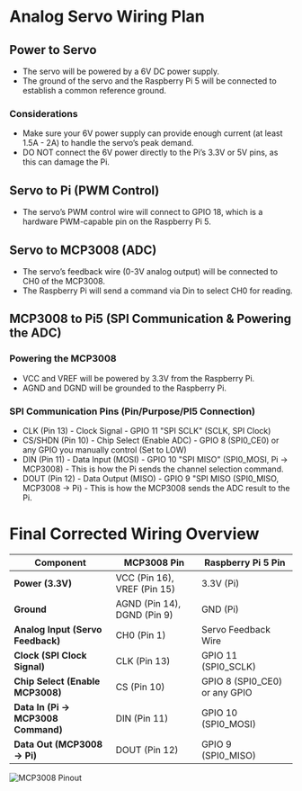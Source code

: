 # Analog Servo Wiring Plan
## Power to Servo
* The servo will be powered by a 6V DC power supply.<br>
* The ground of the servo and the Raspberry Pi 5 will be connected to establish a common reference ground.
### Considerations 
* Make sure your 6V power supply can provide enough current (at least 1.5A - 2A) to handle the servo’s peak demand.
* DO NOT connect the 6V power directly to the Pi’s 3.3V or 5V pins, as this can damage the Pi.

## Servo to Pi (PWM Control)
* The servo’s PWM control wire will connect to GPIO 18, which is a hardware PWM-capable pin on the Raspberry Pi 5.

## Servo to MCP3008 (ADC)
* The servo’s feedback wire (0-3V analog output) will be connected to CH0 of the MCP3008.
* The Raspberry Pi will send a command via Din to select CH0 for reading.

## MCP3008 to Pi5 (SPI Communication & Powering the ADC)
### Powering the MCP3008
* VCC and VREF will be powered by 3.3V from the Raspberry Pi.
* AGND and DGND will be grounded to the Raspberry Pi.
### SPI Communication Pins (Pin/Purpose/PI5 Connection)
* CLK (Pin 13) - Clock Signal	- GPIO 11 "SPI SCLK" (SCLK, SPI Clock)
* CS/SHDN (Pin 10) - Chip Select (Enable ADC)	- GPIO 8 (SPI0_CE0) or any GPIO you manually control (Set to LOW)
* DIN (Pin 11) - Data Input (MOSI) - GPIO 10 "SPI MISO" (SPI0_MOSI, Pi → MCP3008) - This is how the Pi sends the channel selection command.
* DOUT (Pin 12)	- Data Output (MISO) - GPIO 9 "SPI MISO (SPI0_MISO, MCP3008 → Pi) - This is how the MCP3008 sends the ADC result to the Pi.

# **Final Corrected Wiring Overview**

| **Component**                      | **MCP3008 Pin**                 | **Raspberry Pi 5 Pin**               |
|------------------------------------|---------------------------------|----------------------------------|
| **Power (3.3V)**                   | VCC (Pin 16), VREF (Pin 15)     | 3.3V (Pi)                      |
| **Ground**                         | AGND (Pin 14), DGND (Pin 9)     | GND (Pi)                       |
| **Analog Input (Servo Feedback)**  | CH0 (Pin 1)                     | Servo Feedback Wire            |
| **Clock (SPI Clock Signal)**       | CLK (Pin 13)                     | GPIO 11 (SPI0_SCLK)            |
| **Chip Select (Enable MCP3008)**   | CS (Pin 10)                      | GPIO 8 (SPI0_CE0) or any GPIO   |
| **Data In (Pi → MCP3008 Command)** | DIN (Pin 11)                     | GPIO 10 (SPI0_MOSI)            |
| **Data Out (MCP3008 → Pi)**        | DOUT (Pin 12)                    | GPIO 9 (SPI0_MISO)             |

![MCP3008 Pinout](https://raw.githubusercontent.com/your-repo/image.png)



